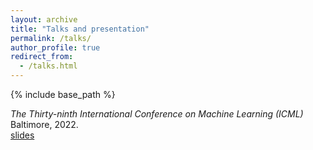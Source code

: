 ```yaml
---
layout: archive
title: "Talks and presentation"
permalink: /talks/
author_profile: true
redirect_from:
  - /talks.html
---
```


{% include base_path %}

*The Thirty-ninth International Conference on Machine Learning (ICML)*  
Baltimore, 2022.  
[slides](/files/slideICML22.pdf)
